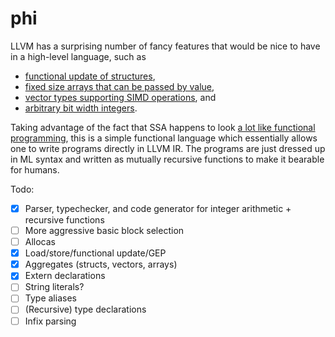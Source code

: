 # phi

LLVM has a surprising number of fancy features that would be nice to have in a high-level
language, such as
- [functional update of structures](https://llvm.org/docs/LangRef.html#i-insertvalue),
- [fixed size arrays that can be passed by value](https://llvm.org/docs/LangRef.html#array-type),
- [vector types supporting SIMD operations](https://llvm.org/docs/LangRef.html#vector-type), and
- [arbitrary bit width integers](https://llvm.org/docs/LangRef.html#integer-type).

Taking advantage of the fact that SSA happens to look
[a lot like functional programming](https://www.cs.princeton.edu/~appel/papers/ssafun.pdf),
this is a simple functional language which essentially allows one to write programs directly
in LLVM IR. The programs are just dressed up in ML syntax and written as mutually recursive
functions to make it bearable for humans.

Todo:
- [x] Parser, typechecker, and code generator for integer arithmetic + recursive functions
- [ ] More aggressive basic block selection
- [ ] Allocas
- [x] Load/store/functional update/GEP
- [x] Aggregates (structs, vectors, arrays)
- [x] Extern declarations
- [ ] String literals?
- [ ] Type aliases
- [ ] (Recursive) type declarations
- [ ] Infix parsing